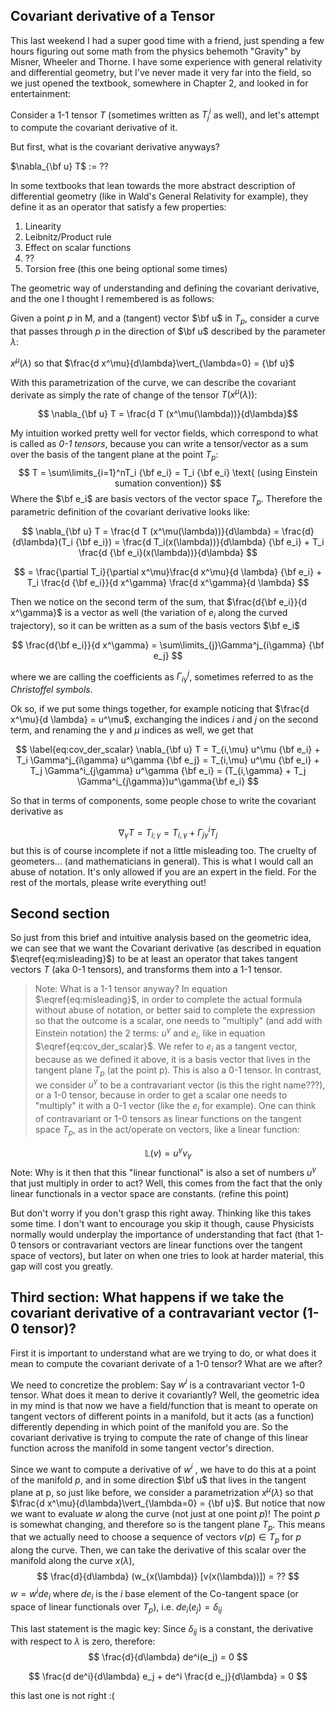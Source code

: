 ## Covariant derivative of a Tensor

This last weekend I had a super good time with a friend, just spending a few hours figuring out some math from the physics behemoth "Gravity" by Misner, Wheeler and Thorne. I have some experience with general relativity and differential geometry, but I've never made it very far into the field, so we just opened the textbook, somewhere in Chapter 2, and looked in for entertainment:   

Consider a 1-1 tensor $T$ (sometimes written as $T^i_j$ as well), and let's attempt to compute the covariant derivative of it.

But first, what is the covariant derivative anyways?

$\nabla_{\bf u} T$ := ??

In some textbooks that lean towards the more abstract description of differential geometry (like in Wald's General Relativity for example), they define it as an operator that satisfy a few properties: 

1. Linearity
2. Leibnitz/Product rule
3. Effect on scalar functions
4. ??
5. Torsion free (this one being optional some times)

The geometric way of understanding and defining the covariant derivative, and the one I thought I remembered is as follows: 

Given a point $p$ in M, and a (tangent) vector $\bf u$  in $T_p$, consider a curve that passes through $p$ in the direction of $\bf u$ described by the parameter $\lambda$: 

$x^\mu (\lambda)$ so that $\frac{d x^\mu}{d\lambda}\vert_{\lambda=0} = {\bf u}$  

With this parametrization of the curve, we can describe the covariant derivate as simply the rate of change of the tensor $T(x^\mu(\lambda))$: 

$$ \nabla_{\bf u} T = \frac{d T (x^\mu(\lambda))}{d\lambda}$$

My intuition worked pretty well for vector fields, which correspond to what is called as _0-1 tensors_, because you can write a tensor/vector as a sum over the basis of the tangent plane at the point $T_p$:
$$
T = \sum\limits_{i=1}^nT_i {\bf e_i} = T_i {\bf e_i} \text{ (using Einstein sumation convention)}
$$
Where the $\bf e_i$ are basis vectors of the vector space $T_p$. Therefore the parametric definition of the covariant derivative looks like: 

$$
\nabla_{\bf u} T =  \frac{d T (x^\mu(\lambda))}{d\lambda} = \frac{d}{d\lambda}(T_i {\bf e_i}) = \frac{d T_i(x(\lambda))}{d\lambda} {\bf e_i}  + T_i \frac{d {\bf e_i}(x(\lambda))}{d\lambda}
$$

$$
= \frac{\partial T_i}{\partial x^\mu}\frac{d x^\mu}{d \lambda} {\bf e_i} + T_i  \frac{d {\bf e_i}}{d x^\gamma} \frac{d x^\gamma}{d \lambda}
$$



Then we notice on the second term of the sum, that $\frac{d{\bf e_i}}{d x^\gamma}$ is a vector as well (the variation of $e_i$ along the curved trajectory), so it can be written as a sum of the basis vectors $\bf e_i$

$$
\frac{d{\bf e_i}}{d x^\gamma}  = \sum\limits_{j}\Gamma^j_{i\gamma} {\bf e_j}
$$

where we are calling the coefficients as $\Gamma^j_{i\gamma}$, sometimes referred to as the _Christoffel symbols_.

Ok so, if we put some things together, for example noticing that $\frac{d x^\mu}{d \lambda} = u^\mu$, exchanging the indices $i$ and $j$ on the second term, and renaming the $\gamma$ and $\mu$ indices as well, we get that 

$$
\label{eq:cov_der_scalar}
\nabla_{\bf u} T = T_{i,\mu} u^\mu {\bf e_i} + T_i \Gamma^j_{i\gamma} u^\gamma {\bf e_j} = T_{i,\mu} u^\mu {\bf e_i} + T_j \Gamma^i_{j\gamma} u^\gamma {\bf e_i} = (T_{i,\gamma} + T_j \Gamma^i_{j\gamma})u^\gamma{\bf e_i}
$$

So that in terms of components, some people chose to write the covariant derivative as 

$$
\label{eq:misleading}
\nabla_{\gamma} T = T_{i;\gamma} = T_{i,\gamma} + \Gamma^i_{j\gamma} T_j
$$
but this is of course incomplete if not a little misleading too. The cruelty of geometers... (and mathematicians in general). This is what I would call an abuse of notation. It's only allowed if you are an expert in the field. For the rest of the mortals, please write everything out! 



## Second section

So just from this brief and intuitive analysis based on the geometric idea, we can see that we want the Covariant derivative (as described in equation $\eqref{eq:misleading}$) to be at least an operator that takes tangent vectors $T$ (aka 0-1 tensors), and transforms them into a 1-1 tensor. 

> Note: What is a 1-1 tensor anyway?  In equation $\eqref{eq:misleading}$, in order to complete the actual formula without abuse of notation, or better said to complete the expression so that the outcome is a scalar, one needs to "multiply" (and add with Einstein notation) the 2 terms: $u^\gamma$ and $e_i$, like in equation $\eqref{eq:cov_der_scalar}$. 
> We refer to $e_i$ as a tangent vector, because as we defined it above, it is a basis vector that lives in the tangent plane $T_p$ (at the point p). This is also a 0-1 tensor.
> In contrast, we consider $u^\gamma$ to be a contravariant vector (is this the right name???), or a 1-0 tensor, because in order to get a scalar one needs to "multiply" it with a 0-1 vector (like the $e_i$ for example). One can think of contravariant or 1-0 tensors as linear functions on the tangent space $T_p$, as in the act/operate on vectors, like a linear function: 

$$
\mathbb{L}(v) = u^\gamma v_\gamma
$$
Note: Why is it then that this "linear functional" is also a set of numbers $u^\gamma$ that just multiply in order to act? 
Well, this comes from the fact that the only linear functionals in a vector space are constants. (refine this point)  

But don't worry if you don't grasp this right away. Thinking like this takes some time. I don't want to encourage you skip it though, cause Physicists normally would underplay the importance of understanding that fact (that 1-0 tensors or contravariant vectors are linear functions over the tangent space of vectors), but later on when one tries to look at harder material, this gap will cost you greatly.  

## Third section: What happens if we take the covariant derivative of a contravariant vector (1-0 tensor)?

First it is important to understand what are we trying to do, or what does it mean to compute the covariant derivate of a 1-0 tensor? What are we after? 

We need to concretize the problem: Say $w^i$ is a contravariant vector 1-0 tensor. What does it mean to derive it covariantly?
Well, the geometric idea in my mind is that now we have a field/function that is meant to operate on tangent vectors of different points in a manifold, but it acts (as a function) differently depending in which point of the manifold you are. 
So the covariant derivative is trying to compute the rate of change of this linear function across the manifold in some tangent vector's direction. 



Since we want to compute a derivative of $w^i$ , we have to do this at a point of the manifold $p$, and in some direction $\bf u$ that lives in the tangent plane at p, so just like before, we consider a parametrization $x^\mu (\lambda)$ so that $\frac{d x^\mu}{d\lambda}\vert_{\lambda=0} = {\bf u}$. But notice that now we want to evaluate $w$ along the curve (not just at one point $p$)! The point $p$ is somewhat changing, and therefore so is the tangent plane $T_p$. This means that we actually need to choose a sequence of vectors $v(p)\in T_p$ for $p$ along the curve.  Then, we can take the derivative of this scalar over the manifold along the curve $x(\lambda)$,
$$
\frac{d}{d\lambda} (w_{x(\lambda)} [v(x(\lambda))]) = ??
$$
  $w = w^i de_i$ where $de_i$ is the $i$ base element of the Co-tangent space (or space of linear functionals over $T_p$), i.e. $de_i(e_j) = \delta_{ij}$

This last statement is the magic key: Since $\delta_{ij}$ is a constant, the derivative with respect to $\lambda$ is zero, therefore:
$$
\frac{d}{d\lambda} de^i(e_j) = 0
$$

$$
\frac{d de^i}{d\lambda} e_j + de^i \frac{d e_j}{d\lambda} = 0
$$

this last one is not right :( 

